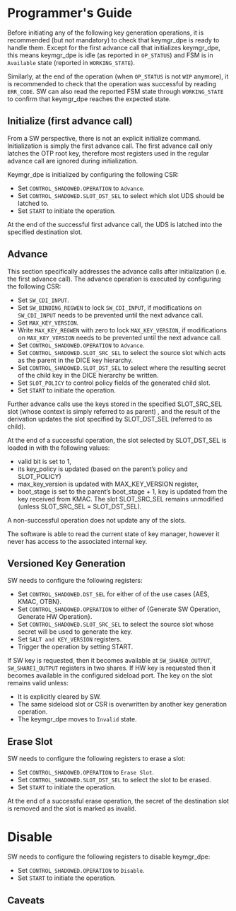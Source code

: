 # Programmer's Guide

Before initiating any of the following key generation operations, it is recommended (but not mandatory) to check that keymgr_dpe is ready to handle them.
Except for the first advance call that initializes keymgr_dpe, this means keymgr_dpe is idle (as reported in `OP_STATUS`) and FSM is in `Available` state (reported in `WORKING_STATE`).

Similarly, at the end of the operation (when `OP_STATUS` is not `WIP` anymore), it is recommended to check that the operation was successful by reading `ERR_CODE`.
SW can also read the reported FSM state through `WORKING_STATE` to confirm that keymgr_dpe reaches the expected state.

## Initialize (first advance call)

From a SW perspective, there is not an explicit initialize command.
Initialization is simply the first advance call.
The first advance call only latches the OTP root key, therefore most registers used in the regular advance call are ignored during initialization.

Keymgr_dpe is initialized by configuring the following CSR:
*  Set `CONTROL_SHADOWED.OPERATION` to `Advance`.
*  Set `CONTROL_SHADOWED.SLOT_DST_SEL` to select which slot UDS should be latched to.
*  Set `START` to initiate the operation.

At the end of the successful first advance call, the UDS is latched into the specified destination slot.

## Advance

This section specifically addresses the advance calls after initialization (i.e. the first advance call).
The advance operation is executed by configuring the following CSR:

*  Set `SW_CDI_INPUT`.
*  Set `SW_BINDING_REGWEN` to lock `SW_CDI_INPUT`, if modifications on `SW_CDI_INPUT` needs to be prevented until the next advance call.
*  Set `MAX_KEY_VERSION`.
*  Write `MAX_KEY_REGWEN` with zero to lock `MAX_KEY_VERSION`, if modifications on `MAX_KEY_VERSION` needs to be prevented until the next advance call.
*  Set `CONTROL_SHADOWED.OPERATION` to `Advance`.
*  Set `CONTROL_SHADOWED.SLOT_SRC_SEL` to select the source slot which acts as the parent in the DICE key hierarchy.
*  Set `CONTROL_SHADOWED.SLOT_DST_SEL` to select where the resulting secret of the child key in the DICE hierarchy be written.
*  Set `SLOT_POLICY` to control policy fields of the generated child slot.
*  Set `START` to initiate the operation.

Further advance calls use the keys stored in the specified SLOT_SRC_SEL slot (whose context is simply referred to as parent) , and the result of the derivation updates the slot specified by SLOT_DST_SEL (referred to as child).

At the end of a successful operation, the slot selected by SLOT_DST_SEL is loaded in with the following values:
*  valid bit is set to 1,
*  its key_policy is updated (based on the parent’s policy and SLOT_POLICY)
*  max_key_version is updated with MAX_KEY_VERSION register,
*  boot_stage is set to the parent’s boot_stage + 1,
key is updated from the key received from KMAC.
The slot SLOT_SRC_SEL remains unmodified (unless SLOT_SRC_SEL = SLOT_DST_SEL).

A non-successful operation does not update any of the slots.

The software is able to read the current state of key manager, however it never has access to the associated internal key.

## Versioned Key Generation

SW needs to configure the following registers:
*  Set `CONTROL_SHADOWED.DST_SEL` for either of of the use cases {AES, KMAC, OTBN}.
*  Set `CONTROL_SHADOWED.OPERATION` to either of {Generate SW Operation, Generate HW Operation}.
*  Set `CONTROL_SHADOWED.SLOT_SRC_SEL` to select the source slot whose secret will be used to generate the key.
*  Set `SALT and KEY_VERSION` registers.
*  Trigger the operation by setting START.

If SW key is requested, then it becomes available at `SW_SHARE0_OUTPUT`, `SW_SHARE1_OUTPUT` registers in two shares.
If HW key is requested then it becomes available in the configured sideload port.
The key on the slot remains valid unless:
*  It is explicitly cleared by SW.
*  The same sideload slot or CSR is overwritten by another key generation operation.
*  The keymgr_dpe moves to `Invalid` state.

## Erase Slot

SW needs to configure the following registers to erase a slot:
*  Set `CONTROL_SHADOWED.OPERATION` to `Erase Slot`.
*  Set `CONTROL_SHADOWED.SLOT_DST_SEL` to select the slot to be erased.
*  Set `START` to initiate the operation.

At the end of a successful erase operation, the secret of the destination slot is removed and the slot is marked as invalid.

# Disable

SW needs to configure the following registers to disable keymgr_dpe:
*  Set `CONTROL_SHADOWED.OPERATION` to `Disable`.
*  Set `START` to initiate the operation.

## Caveats
